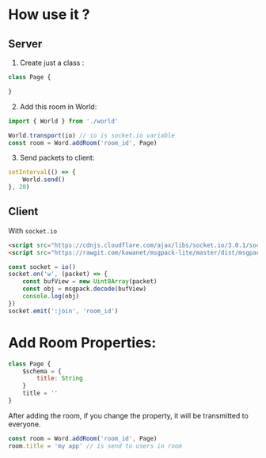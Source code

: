 # How use it ?

## Server

1. Create just a class :

```js
class Page {

}
```

2. Add this room in World:

```js
import { World } from './world'

World.transport(io) // io is socket.io variable
const room = Word.addRoom('room_id', Page)
```

3. Send packets to client:

```ts
setInterval(() => {
    World.send()
}, 20)
```

## Client

With `socket.io`

```html
<script src="https://cdnjs.cloudflare.com/ajax/libs/socket.io/3.0.1/socket.io.js"></script>
<script src="https://rawgit.com/kawanet/msgpack-lite/master/dist/msgpack.min.js"></script>
```

```js
const socket = io()
socket.on('w', (packet) => {
    const bufView = new Uint8Array(packet)
    const obj = msgpack.decode(bufView)
    console.log(obj)
})
socket.emit(':join', 'room_id')
```

# Add Room Properties:

```js
class Page {
    $schema = {
        title: String
    }
    title = ''
}
```

After adding the room, if you change the property, it will be transmitted to everyone.


```js
const room = Word.addRoom('room_id', Page)
room.title = 'my app' // is send to users in room
```